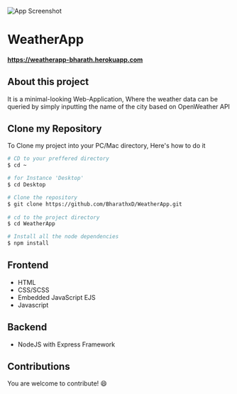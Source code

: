 


![App Screenshot](https://i.postimg.cc/TwKCVp4T/Screenshot-2022-08-10-at-4-23-55-PM.png)

# WeatherApp

#### https://weatherapp-bharath.herokuapp.com
## About this project

It is a minimal-looking Web-Application, Where the weather data can be queried by simply inputting the name of the city based on OpenWeather API
## Clone my Repository 

To Clone my project into your PC/Mac directory, Here's how to do it

```bash
# CD to your preffered directory
$ cd ~

# for Instance 'Desktop'
$ cd Desktop

# Clone the repository
$ git clone https://github.com/BharathxD/WeatherApp.git
  
# cd to the project directory
$ cd WeatherApp

# Install all the node dependencies
$ npm install

```
   
    
## Frontend

- HTML
- CSS/SCSS
- Embedded JavaScript EJS
- Javascript

## Backend 

- NodeJS with Express Framework


## Contributions

You are welcome to contribute! 😄

